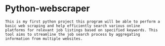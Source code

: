 # Python-webscraper
    This is my first python project this program will be able to perform a basic web scraping and help efficiently search various online platforms for relevant job listings based on specified keywords. This tool aims to streamline the job search process by aggregating information from multiple websites.
